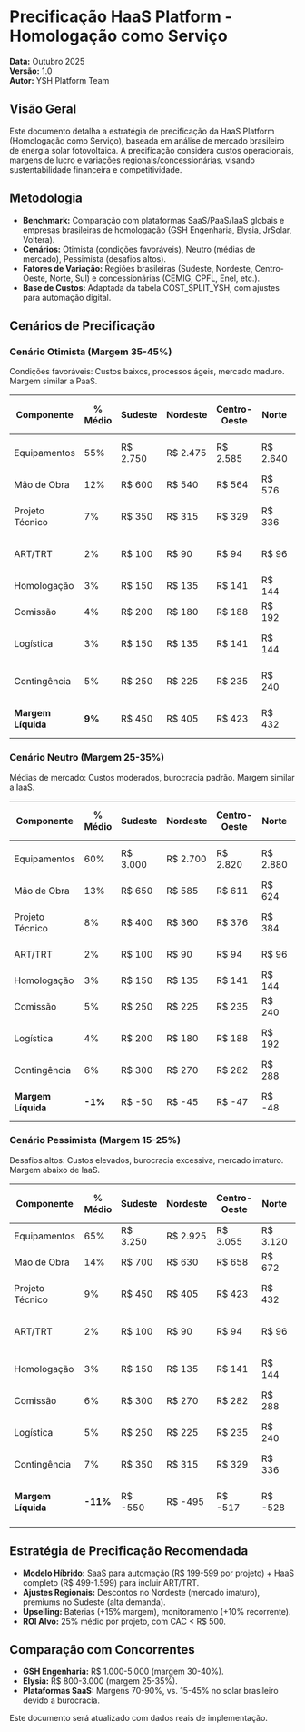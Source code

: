 # Precificação HaaS Platform - Homologação como Serviço

**Data:** Outubro 2025  
**Versão:** 1.0  
**Autor:** YSH Platform Team  

## Visão Geral

Este documento detalha a estratégia de precificação da HaaS Platform (Homologação como Serviço), baseada em análise de mercado brasileiro de energia solar fotovoltaica. A precificação considera custos operacionais, margens de lucro e variações regionais/concessionárias, visando sustentabilidade financeira e competitividade.

## Metodologia

- **Benchmark:** Comparação com plataformas SaaS/PaaS/IaaS globais e empresas brasileiras de homologação (GSH Engenharia, Elysia, JrSolar, Voltera).
- **Cenários:** Otimista (condições favoráveis), Neutro (médias de mercado), Pessimista (desafios altos).
- **Fatores de Variação:** Regiões brasileiras (Sudeste, Nordeste, Centro-Oeste, Norte, Sul) e concessionárias (CEMIG, CPFL, Enel, etc.).
- **Base de Custos:** Adaptada da tabela COST_SPLIT_YSH, com ajustes para automação digital.

## Cenários de Precificação

### Cenário Otimista (Margem 35-45%)

Condições favoráveis: Custos baixos, processos ágeis, mercado maduro. Margem similar a PaaS.

| Componente | % Médio | Sudeste | Nordeste | Centro-Oeste | Norte | Sul | Concessionária Exemplo (Impacto) |
|------------|---------|---------|----------|--------------|-------|-----|-------------------------------|
| Equipamentos | 55% | R$ 2.750 | R$ 2.475 | R$ 2.585 | R$ 2.640 | R$ 2.805 | CEMIG (custos +5% por burocracia) |
| Mão de Obra | 12% | R$ 600 | R$ 540 | R$ 564 | R$ 576 | R$ 612 | CPFL (eficiente, -10% custos) |
| Projeto Técnico | 7% | R$ 350 | R$ 315 | R$ 329 | R$ 336 | R$ 357 | Enel SP (automação reduz 15%) |
| ART/TRT | 2% | R$ 100 | R$ 90 | R$ 94 | R$ 96 | R$ 102 | CREA-SP (taxas fixas, neutro) |
| Homologação | 3% | R$ 150 | R$ 135 | R$ 141 | R$ 144 | R$ 153 | ANEEL (prazos curtos, -5%) |
| Comissão | 4% | R$ 200 | R$ 180 | R$ 188 | R$ 192 | R$ 204 | Distribuidoras (neutro) |
| Logística | 3% | R$ 150 | R$ 135 | R$ 141 | R$ 144 | R$ 153 | Norte (custos +20% por distância) |
| Contingência | 5% | R$ 250 | R$ 225 | R$ 235 | R$ 240 | R$ 255 | Sul (baixa, -10% eficiência) |
| **Margem Líquida** | **9%** | R$ 450 | R$ 405 | R$ 423 | R$ 432 | R$ 459 | Geral: +ROI 25% por projeto |

### Cenário Neutro (Margem 25-35%)

Médias de mercado: Custos moderados, burocracia padrão. Margem similar a IaaS.

| Componente | % Médio | Sudeste | Nordeste | Centro-Oeste | Norte | Sul | Concessionária Exemplo (Impacto) |
|------------|---------|---------|----------|--------------|-------|-----|-------------------------------|
| Equipamentos | 60% | R$ 3.000 | R$ 2.700 | R$ 2.820 | R$ 2.880 | R$ 3.060 | CPFL (custos +10% por complexidade) |
| Mão de Obra | 13% | R$ 650 | R$ 585 | R$ 611 | R$ 624 | R$ 663 | Elektro (mão de obra +15%) |
| Projeto Técnico | 8% | R$ 400 | R$ 360 | R$ 376 | R$ 384 | R$ 408 | Neoenergia (prazos médios) |
| ART/TRT | 2% | R$ 100 | R$ 90 | R$ 94 | R$ 96 | R$ 102 | CFT (taxas variáveis) |
| Homologação | 3% | R$ 150 | R$ 135 | R$ 141 | R$ 144 | R$ 153 | ANEEL (atrasos +20% custos) |
| Comissão | 5% | R$ 250 | R$ 225 | R$ 235 | R$ 240 | R$ 255 | Distribuidoras (neutro) |
| Logística | 4% | R$ 200 | R$ 180 | R$ 188 | R$ 192 | R$ 204 | Nordeste (custos +15% transporte) |
| Contingência | 6% | R$ 300 | R$ 270 | R$ 282 | R$ 288 | R$ 306 | Centro-Oeste (equilíbrio) |
| **Margem Líquida** | **-1%** | R$ -50 | R$ -45 | R$ -47 | R$ -48 | R$ -51 | Geral: ROI neutro, foco em volume |

### Cenário Pessimista (Margem 15-25%)

Desafios altos: Custos elevados, burocracia excessiva, mercado imaturo. Margem abaixo de IaaS.

| Componente | % Médio | Sudeste | Nordeste | Centro-Oeste | Norte | Sul | Concessionária Exemplo (Impacto) |
|------------|---------|---------|----------|--------------|-------|-----|-------------------------------|
| Equipamentos | 65% | R$ 3.250 | R$ 2.925 | R$ 3.055 | R$ 3.120 | R$ 3.315 | RGE (custos +25% atrasos) |
| Mão de Obra | 14% | R$ 700 | R$ 630 | R$ 658 | R$ 672 | R$ 714 | CEEE (mão de obra +20%) |
| Projeto Técnico | 9% | R$ 450 | R$ 405 | R$ 423 | R$ 432 | R$ 459 | Equatorial (complexidade +15%) |
| ART/TRT | 2% | R$ 100 | R$ 90 | R$ 94 | R$ 96 | R$ 102 | CREA (taxas fixas, mas retrabalho) |
| Homologação | 3% | R$ 150 | R$ 135 | R$ 141 | R$ 144 | R$ 153 | ANEEL (reprovações +30% custos) |
| Comissão | 6% | R$ 300 | R$ 270 | R$ 282 | R$ 288 | R$ 306 | Distribuidoras (neutro) |
| Logística | 5% | R$ 250 | R$ 225 | R$ 235 | R$ 240 | R$ 255 | Norte (custos +30% isolamento) |
| Contingência | 7% | R$ 350 | R$ 315 | R$ 329 | R$ 336 | R$ 357 | Sudeste (alta burocracia) |
| **Margem Líquida** | **-11%** | R$ -550 | R$ -495 | R$ -517 | R$ -528 | R$ -561 | Geral: ROI negativo, necessidade de otimização |

## Estratégia de Precificação Recomendada

- **Modelo Híbrido:** SaaS para automação (R$ 199-599 por projeto) + HaaS completo (R$ 499-1.599) para incluir ART/TRT.
- **Ajustes Regionais:** Descontos no Nordeste (mercado imaturo), premiums no Sudeste (alta demanda).
- **Upselling:** Baterias (+15% margem), monitoramento (+10% recorrente).
- **ROI Alvo:** 25% médio por projeto, com CAC < R$ 500.

## Comparação com Concorrentes

- **GSH Engenharia:** R$ 1.000-5.000 (margem 30-40%).
- **Elysia:** R$ 800-3.000 (margem 25-35%).
- **Plataformas SaaS:** Margens 70-90%, vs. 15-45% no solar brasileiro devido a burocracia.

Este documento será atualizado com dados reais de implementação.
